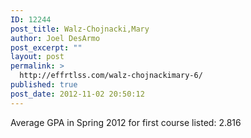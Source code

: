 ```yaml
---
ID: 12244
post_title: Walz-Chojnacki,Mary
author: Joel DesArmo
post_excerpt: ""
layout: post
permalink: >
  http://effrtlss.com/walz-chojnackimary-6/
published: true
post_date: 2012-11-02 20:50:12
---
```

<p>Average GPA in Spring 2012 for first course listed: 2.816</p>